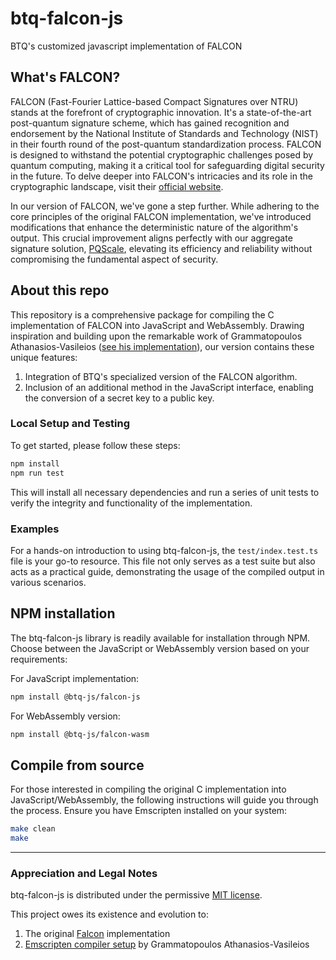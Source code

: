 # btq-falcon-js

BTQ's customized javascript implementation of FALCON

## What's FALCON?

FALCON (Fast-Fourier Lattice-based Compact Signatures over NTRU) stands at the forefront of cryptographic innovation. It's a state-of-the-art post-quantum signature scheme, which has gained recognition and endorsement by the National Institute of Standards and Technology (NIST) in their fourth round of the post-quantum standardization process. FALCON is designed to withstand the potential cryptographic challenges posed by quantum computing, making it a critical tool for safeguarding digital security in the future. To delve deeper into FALCON's intricacies and its role in the cryptographic landscape, visit their [official website](https://falcon-sign.info/).

In our version of FALCON, we've gone a step further. While adhering to the core principles of the original FALCON implementation, we've introduced modifications that enhance the deterministic nature of the algorithm's output. This crucial improvement aligns perfectly with our aggregate signature solution, [PQScale](https://www.btq.com/blog/introducing-pqscale-a-scaling-solution-for-post-quantum-signatures), elevating its efficiency and reliability without compromising the fundamental aspect of security.

## About this repo

This repository is a comprehensive package for compiling the C implementation of FALCON into JavaScript and WebAssembly. Drawing inspiration and building upon the remarkable work of Grammatopoulos Athanasios-Vasileios ([see his implementation](https://github.com/GramThanos/falcon.js)), our version contains these unique features:

1. Integration of BTQ's specialized version of the FALCON algorithm.
2. Inclusion of an additional method in the JavaScript interface, enabling the conversion of a secret key to a public key.

### Local Setup and Testing

To get started, please follow these steps:

```sh
npm install
npm run test
```

This will install all necessary dependencies and run a series of unit tests to verify the integrity and functionality of the implementation.

### Examples

For a hands-on introduction to using btq-falcon-js, the `test/index.test.ts` file is your go-to resource. This file not only serves as a test suite but also acts as a practical guide, demonstrating the usage of the compiled output in various scenarios.

## NPM installation

The btq-falcon-js library is readily available for installation through NPM. Choose between the JavaScript or WebAssembly version based on your requirements:

For JavaScript implementation:

```sh
npm install @btq-js/falcon-js
```

For WebAssembly version:

```sh
npm install @btq-js/falcon-wasm
```

## Compile from source

For those interested in compiling the original C implementation into JavaScript/WebAssembly, the following instructions will guide you through the process. Ensure you have Emscripten installed on your system:

```sh
make clean
make
```

---

### Appreciation and Legal Notes

btq-falcon-js is distributed under the permissive [MIT license](https://opensource.org/licenses/MIT).

This project owes its existence and evolution to:

1. The original [Falcon](https://falcon-sign.info/) implementation
2. [Emscripten compiler setup](https://github.com/GramThanos/falcon.js) by Grammatopoulos Athanasios-Vasileios
